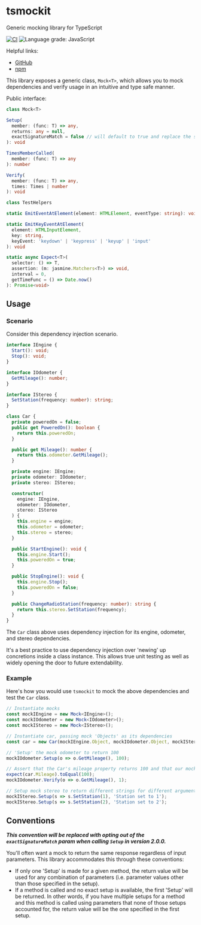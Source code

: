 # tsmockit
Generic mocking library for TypeScript

[![CI](https://github.com/bayes343/tsmockit/actions/workflows/ci.yml/badge.svg)](https://github.com/bayes343/tsmockit/actions/workflows/ci.yml)
![Language grade: JavaScript](https://img.shields.io/lgtm/grade/javascript/g/bayes343/tsmockit.svg?logo=lgtm&logoWidth=18)


Helpful links:
- [GitHub](https://github.com/bayes343/tsmockit)
- [npm](https://www.npmjs.com/package/tsmockit)

This library exposes a generic class, `Mock<T>`, which allows you to mock dependencies and verify usage in an intuitive and type safe manner.

Public interface:

```typescript
class Mock<T>
```
```typescript
Setup(
  member: (func: T) => any,
  returns: any = null,
  exactSignatureMatch = false // will default to true and replace the signature matching convention as of v2.0.0.
): void
```
```typescript
TimesMemberCalled(
  member: (func: T) => any
): number
```
```typescript
Verify(
  member: (func: T) => any,
  times: Times | number
): void
```

```typescript
class TestHelpers
```
```typescript
static EmitEventAtElement(element: HTMLElement, eventType: string): void
```
```typescript
static EmitKeyEventAtElement(
  element: HTMLInputElement,
  key: string,
  keyEvent: 'keydown' | 'keypress' | 'keyup' | 'input'
): void
```
```typescript
static async Expect<T>(
  selector: () => T,
  assertion: (m: jasmine.Matchers<T>) => void,
  interval = 0,
  getTimeFunc = () => Date.now()
): Promise<void>
```

## Usage

### Scenario
Consider this dependency injection scenario.

```ts
interface IEngine {
  Start(): void;
  Stop(): void;
}

interface IOdometer {
  GetMileage(): number;
}

interface IStereo {
  SetStation(frequency: number): string;
}

class Car {
  private poweredOn = false;
  public get PoweredOn(): boolean {
    return this.poweredOn;
  }

  public get Mileage(): number {
    return this.odometer.GetMileage();
  }

  private engine: IEngine;
  private odometer: IOdometer;
  private stereo: IStereo;

  constructor(
    engine: IEngine,
    odometer: IOdometer,
    stereo: IStereo
  ) {
    this.engine = engine;
    this.odometer = odometer;
    this.stereo = stereo;
  }

  public StartEngine(): void {
    this.engine.Start();
    this.poweredOn = true;
  }

  public StopEngine(): void {
    this.engine.Stop();
    this.poweredOn = false;
  }

  public ChangeRadioStation(frequency: number): string {
    return this.stereo.SetStation(frequency);
  }
}
```

The `Car` class above uses dependency injection for its engine, odometer, and stereo dependencies.

It's a best practice to use dependency injection over 'newing' up concretions inside a class instance.  This allows true unit testing as well as widely opening the door to future extendability.

### Example
Here's how you would use `tsmockit` to mock the above dependencies and test the `Car` class.

```ts
// Instantiate mocks
const mockIEngine = new Mock<IEngine>();
const mockIOdometer = new Mock<IOdometer>();
const mockIStereo = new Mock<IStereo>();

// Instantiate car, passing mock 'Objects' as its dependencies
const car = new Car(mockIEngine.Object, mockIOdometer.Object, mockIStereo.Object);

// 'Setup' the mock odometer to return 100
mockIOdometer.Setup(o => o.GetMileage(), 100);

// Assert that the Car's mileage property returns 100 and that our mock GetMileage method is called exactly once
expect(car.Mileage).toEqual(100);
mockIOdometer.Verify(o => o.GetMileage(), 1);

// Setup mock stereo to return different strings for different arguments
mockIStereo.Setup(s => s.SetStation(1), 'Station set to 1');
mockIStereo.Setup(s => s.SetStation(2), 'Station set to 2');
```

## Conventions

***This convention will be replaced with opting out of the `exactSignatureMatch` param when calling `Setup` in version 2.0.0.***

You'll often want a mock to return the same response regardless of input parameters.  This library accommodates this through these conventions:

- If only one 'Setup' is made for a given method, the return value will be used for any combination of parameters (i.e. parameter values other than those specified in the setup).
- If a method is called and no exact setup is available, the first 'Setup' will be returned.  In other words, if you have multiple setups for a method and this method is called using parameters that none of those setups accounted for, the return value will be the one specified in the first setup.
